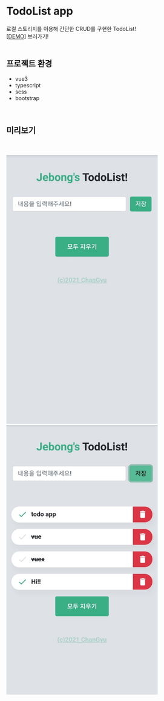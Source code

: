 # TodoList app
로컬 스토리지를 이용해 간단한 CRUD를 구현한 TodoList!<br />
[<a href="https://changyutodo.netlify.app/">DEMO</a>] 보러가기!
<br /><br />

## 프로젝트 환경
- vue3
- typescript
- scss
- bootstrap
<br />

## 미리보기
<br /><br />
<img src="./static/todo_1.jpg" width="400"> &nbsp;&nbsp;
<img src="./static/todo_2.jpg" width="400">
